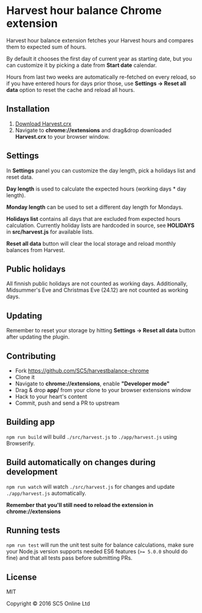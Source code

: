 # Harvest hour balance Chrome extension

Harvest hour balance extension fetches your Harvest hours and compares them to expected sum of hours.

By default it chooses the first day of current year as starting date, but you can customize it by picking a date from **Start date** calendar.

Hours from last two weeks are automatically re-fetched on every reload, so if you have entered hours for days prior those, use **Settings -> Reset all data** option to reset the cache and reload all hours.

## Installation

1. [Download Harvest.crx](https://github.com/SC5/harvestbalance-chrome/raw/master/dist/Harvest.crx)
2. Navigate to **chrome://extensions** and drag&drop downloaded **Harvest.crx** to your browser window.

## Settings

In **Settings** panel you can customize the day length, pick a holidays list and reset data.

**Day length** is used to calculate the expected hours (working days * day length).

**Monday length** can be used to set a different day length for Mondays.

**Holidays list** contains all days that are excluded from expected hours calculation. Currently holiday lists are hardcoded in source, see **HOLIDAYS** in **src/harvest.js** for available lists.

**Reset all data** button will clear the local storage and reload monthly balances from Harvest.

## Public holidays

All finnish public holidays are not counted as working days.
Additionally, Midsummer's Eve and Christmas Eve (24.12) are not counted as working days.

## Updating

Remember to reset your storage by hitting **Settings -> Reset all data** button after updating the plugin.

## Contributing

* Fork https://github.com/SC5/harvestbalance-chrome
* Clone it
* Navigate to **chrome://extensions**, enable **"Developer mode"**
* Drag & drop **app/** from your clone to your browser extensions window
* Hack to your heart's content
* Commit, push and send a PR to upstream

## Building app

`npm run build` will build `./src/harvest.js` to `./app/harvest.js` using Browserify.

## Build automatically on changes during development

`npm run watch` will watch `./src/harvest.js` for changes and update `./app/harvest.js` automatically.

**Remember that you'll still need to reload the extension in chrome://extensions**

## Running tests

`npm run test` will run the unit test suite for balance calculations, make sure your Node.js version supports needed ES6 features (`>= 5.0.0` should do fine) and that all tests pass before submitting PRs.

## License

MIT

Copyright © 2016 SC5 Online Ltd
